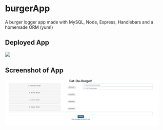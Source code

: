 # burgerApp
A burger logger app made with MySQL, Node, Express, Handlebars and a homemade ORM (yum!)

## Deployed App
![](https://lwh-burger.herokuapp.com/burgers)

## Screenshot of App
![](/public/assets/img/burger2.png)